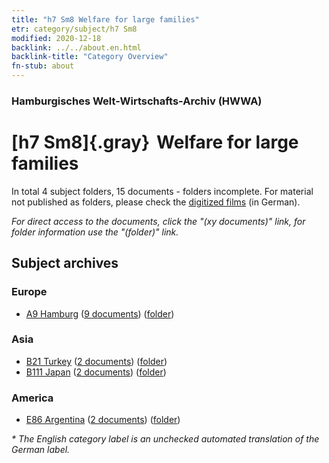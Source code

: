 ```yaml
---
title: "h7 Sm8 Welfare for large families"
etr: category/subject/h7 Sm8
modified: 2020-12-18
backlink: ../../about.en.html
backlink-title: "Category Overview"
fn-stub: about
---
```


### Hamburgisches Welt-Wirtschafts-Archiv (HWWA)
# [h7 Sm8]{.gray}&#8201; Welfare for large families&#160; 





In total 4 subject folders, 15 documents - folders incomplete.
For material not published as folders, please check the [digitized films](/film/h1_sh) (in German).

_For direct access to the documents, click the "(xy documents)" link, for folder information use the "(folder)" link._

## Subject archives



### Europe

- [A9 Hamburg](../../../geo/about.en.html#A9) (<a href="https://dfg-viewer.de/show/?tx_dlf[id]=https://pm20.zbw.eu/mets/sh/1409xx/140905/1446xx/144687/public.mets.en.xml" target="_blank">9 documents</a>) ([folder](http://purl.org/pressemappe20/folder/sh/140905,144687))

### Asia

- [B21 Turkey](../../../geo/about.en.html#B21) (<a href="https://dfg-viewer.de/show/?tx_dlf[id]=https://pm20.zbw.eu/mets/sh/1411xx/141111/1446xx/144687/public.mets.en.xml" target="_blank">2 documents</a>) ([folder](http://purl.org/pressemappe20/folder/sh/141111,144687))
- [B111 Japan](../../../geo/about.en.html#B111) (<a href="https://dfg-viewer.de/show/?tx_dlf[id]=https://pm20.zbw.eu/mets/sh/1412xx/141272/1446xx/144687/public.mets.en.xml" target="_blank">2 documents</a>) ([folder](http://purl.org/pressemappe20/folder/sh/141272,144687))

### America

- [E86 Argentina](../../../geo/about.en.html#E86) (<a href="https://dfg-viewer.de/show/?tx_dlf[id]=https://pm20.zbw.eu/mets/sh/1416xx/141692/1446xx/144687/public.mets.en.xml" target="_blank">2 documents</a>) ([folder](http://purl.org/pressemappe20/folder/sh/141692,144687))


_* The English category label is an unchecked automated translation of the German label._

